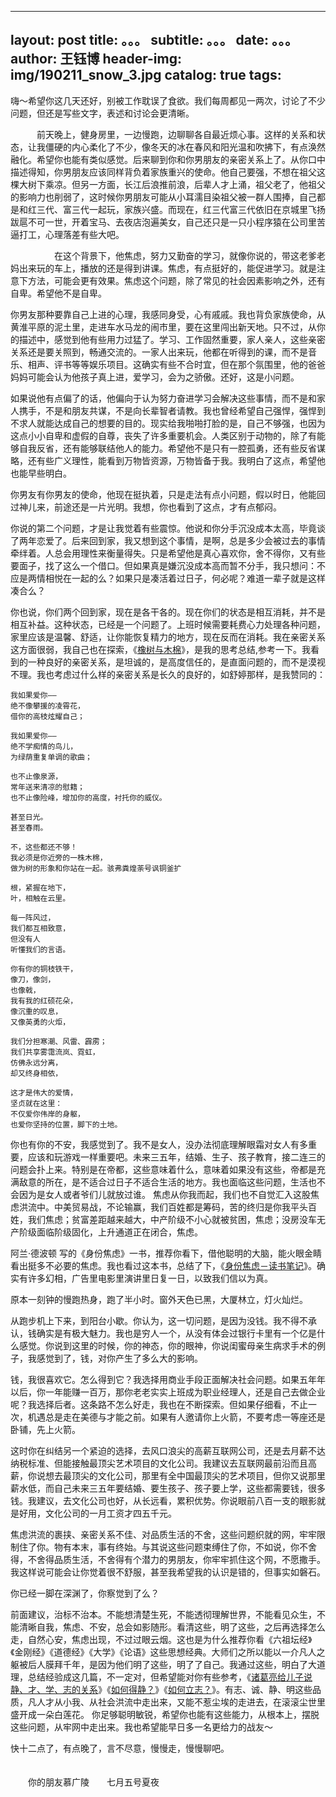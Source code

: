  --- 
 layout:     post 
 title:      。。。 
 subtitle:   。。。
 date:       。。。
 author:     王钰博 
 header-img: img/190211_snow_3.jpg 
 catalog: true 
 tags: 
 --- 
嗨～希望你这几天还好，别被工作耽误了食欲。我们每周都见一两次，讨论了不少问题，但还是写些文字，表述和讨论会更清晰。

　　　前天晚上，健身房里，一边慢跑，边聊聊各自最近烦心事。这样的关系和状态，让我僵硬的内心柔化了不少，像冬天的冰在春风和阳光温和吹拂下，有点涣然融化。希望你也能有类似感觉。后来聊到你和你男朋友的亲密关系上了。从你口中描述得知，你男朋友应该同样背负着家族重兴的使命。他自己要强，不想在祖父这棵大树下乘凉。但另一方面，长江后浪推前浪，后辈人才上涌，祖父老了，他祖父的影响力也削弱了，这时候你男朋友可能从小耳濡目染祖父被一群人围捧，自己都是和红三代、富三代一起玩，家族兴盛。而现在，红三代富三代依旧在京城里飞扬跋扈不可一世，开着宝马、去夜店泡遍美女，自己还只是一只小程序猿在公司里苦逼打工，心理落差有些大吧。

　　　　　在这个背景下，他焦虑，努力又勤奋的学习，就像你说的，带这老爹老妈出来玩的车上，播放的还是得到讲课。焦虑，有点挺好的，能促进学习。就是注意下方法，可能会更有效果。焦虑这个问题，除了常见的社会因素影响之外，还有自卑。希望他不是自卑。

你男友那种要靠自己上进的心理，我感同身受，心有戚戚。我也背负家族使命，从黄淮平原的泥土里，走进车水马龙的闹市里，要在这里闯出新天地。只不过，从你的描述中，感觉到他有些用力过猛了。学习、工作固然重要，家人亲人，这些亲密关系还是要关照到，畅通交流的。一家人出来玩，他都在听得到的课，而不是音乐、相声、评书等等娱乐项目。这确实有些不合时宜，但在那个氛围里，他的爸爸妈妈可能会认为他孩子真上进，爱学习，会为之骄傲。还好，这是小问题。

如果说他有点偏了的话，他偏向于认为努力奋进学习会解决这些事情，而不是和家人携手，不是和朋友共谋，不是向长辈智者请教。我也曾经希望自己强悍，强悍到不求人就能达成自己的想要的目的。现实给我啪啪打脸的是，自己不够强，也因为这点小小自卑和虚假的自尊，丧失了许多重要机会。人类区别于动物的，除了有能够自我反省，还有能够联结他人的能力。希望他不是只有一腔孤勇，还有些反省谋略，还有些广义理性，能看到万物皆资源，万物皆备于我。我明白了这点，希望他也能早些明白。

你男友有你男友的使命，他现在挺执着，只是走法有点小问题，假以时日，他能回过神儿来，前途还是一片光明。我想，你也看到了这点，才有点郁闷。

你说的第二个问题，才是让我觉着有些震惊。他说和你分手沉没成本太高，毕竟谈了两年恋爱了。后来回到家，我又想到这个事情，是啊，总是多少会被过去的事情牵绊着。人总会用理性来衡量得失。只是希望他是真心喜欢你，舍不得你，又有些要面子，找了这么一个借口。但如果真是嫌沉没成本高而暂不分手，我只想问：不应是两情相悦在一起的么？如果只是凑活着过日子，何必呢？难道一辈子就是这样凑合么？

你也说，你们两个回到家，现在是各干各的。现在你们的状态是相互消耗，并不是相互补益。这种状态，已经是一个问题了。上班时候需要耗费心力处理各种问题，家里应该是温馨、舒适，让你能恢复精力的地方，现在反而在消耗。我在亲密关系这方面很弱，我自己也在探索，《[橡树与木棉](https://www.douban.com/note/654339341/)》，是我的思考总结,参考一下。我看到的一种良好的亲密关系，是坦诚的，是高度信任的，是直面问题的，而不是漠视不理。我也考虑过什么样的亲密关系是长久的良好的，如舒婷那样，是我赞同的：
>
>
    我如果爱你——
    绝不像攀援的凌霄花，
    借你的高枝炫耀自己；

    我如果爱你——
    绝不学痴情的鸟儿，
    为绿荫重复单调的歌曲；

    也不止像泉源，
    常年送来清凉的慰籍；
    也不止像险峰，增加你的高度，衬托你的威仪。

    甚至日光。
    甚至春雨。

    不，这些都还不够！
    我必须是你近旁的一株木棉，
    做为树的形象和你站在一起。骇弗粪煌荼号讽铜釜扩

    根，紧握在地下，
    叶，相触在云里。

    每一阵风过，
    我们都互相致意，
    但没有人
    听懂我们的言语。

    你有你的铜枝铁干，
    像刀，像剑，
    也像戟，
    我有我的红硕花朵，
    像沉重的叹息，
    又像英勇的火炬，

    我们分担寒潮、风雷、霹雳；
    我们共享雾霭流岚、霓虹，
    仿佛永远分离，
    却又终身相依，

    这才是伟大的爱情，
    坚贞就在这里：
    不仅爱你伟岸的身躯，
    也爱你坚持的位置，脚下的土地。

你也有你的不安，我感觉到了。我不是女人，没办法彻底理解眼霜对女人有多重要，应该和玩游戏一样重要吧。未来三五年，结婚、生子、孩子教育，接二连三的问题会扑上来。特别是在帝都，这些意味着什么，意味着如果没有这些，帝都是充满敌意的所在，是不适合过日子不适合生活的地方。我也面临这些问题，生活也不会因为是女人或者爷们儿就放过谁。
焦虑从你我而起，我们也不自觉汇入这股焦虑洪流中。中美贸易战，不论输赢，我们百姓都是筹码，苦的终归是你我平头百姓，我们焦虑；贫富差距越来越大，中产阶级不小心就被贫困，焦虑；没房没车无产阶级面临阶级固化，上升通道正在闭合，焦虑。

 阿兰·德波顿 写的《身份焦虑》一书，推荐你看下，借他聪明的大脑，能火眼金睛看出挺多不必要的焦虑。我也看过这本书，总结了下，《[身份焦虑－读书笔记](https://www.douban.com/note/662388975/)》。确实有许多幻相，广告里电影里演讲里日复一日，以致我们信以为真。

原本一刻钟的慢跑热身，跑了半小时。窗外天色已黑，大厦林立，灯火灿烂。

从跑步机上下来，到阳台小歇。你认为，这一切问题，是因为没钱。我不得不承认，钱确实是有极大魅力。我也是穷人一个，从没有体会过银行卡里有一个亿是什么感觉。你说到这里的时候，你的神态，你的眼神，你说闺蜜母亲生病求手术的例子，我感觉到了，钱，对你产生了多么大的影响。

钱，我很喜欢它。怎么得到它？我选择用商业手段正面解决社会问题。如果五年年以后，你一年能赚一百万，那你老老实实上班成为职业经理人，还是自己去做企业呢？我选择后者。这条路不怎么好走，我也在不断探索。但如果仔细看，不止一次，机遇总是走在美德与才能之前。如果有人邀请你上火箭，不要考虑一等座还是卧铺，先上火箭。

这时你在纠结另一个紧迫的选择，去风口浪尖的高薪互联网公司，还是去月薪不达纳税标准、但能接触最顶尖艺术项目的文化公司。我建议去互联网最前沿而且高薪，你说想去最顶尖的文化公司，那里有全中国最顶尖的艺术项目，但你又说那里薪水低，而自己未来三五年要结婚、要生孩子、孩子要上学，这些都需要钱，很多钱。我建议，去文化公司也好，从长远看，累积优势。你说眼前八百一支的眼影就是好用，文化公司的一月工资才四五千元。

焦虑洪流的裹挟、亲密关系不佳、对品质生活的不舍，这些问题织就的网，牢牢限制住了你。物有本末，事有终始。与其说这些问题束缚住了你，不如说，你不舍得，不舍得品质生活，不舍得有个潜力的男朋友，你牢牢抓住这个网，不愿撒手。我这样说可能会让你觉着很不舒服，甚至我希望我的认识是错的，但事实如磐石。

你已经一脚在深渊了，你察觉到了么？

前面建议，治标不治本。不能想清楚生死，不能透彻理解世界，不能看见众生，不能清晰自我，焦虑、不安，总会如影随形。看清这些，明了这些，之后再选择怎么走，自然心安，焦虑出现，不过过眼云烟。这也是为什么推荐你看《六祖坛经》《金刚经》《道德经》《大学》《论语》这些思想经典。大师们之所以能以一介凡人之躯被后人膜拜千年，是因为他们明了这些，明了了自己。我通过这些，明白了大道理，总结经验成这几篇，不一定对，但希望能对你有些参考，《[诸葛亮给儿子说静、才、学、志的关系](https://www.douban.com/note/637651265/)》《[如何得静？](https://www.douban.com/note/639398325/)》《[如何立志？](https://www.douban.com/note/640230164/)》。有志、诚、静、明这些品质，凡人才从小我、从社会洪流中走出来，又能不惹尘埃的走进去，在滚滚尘世里盛开成一朵白莲花。
你足够聪明敏锐，希望你也能有这些能力，从根本上，摆脱这些问题，从牢网中走出来。我也希望能早日多一名更给力的战友～

快十二点了，有点晚了，言不尽意，慢慢走，慢慢聊吧。
　　　　　　　　　　　　　　　　　　　　　　　　
　　　　　　　　　　　　　　　　　　　　　　　　　　

　　你的朋友慕广陵　　七月五号夏夜
　　　　　　






